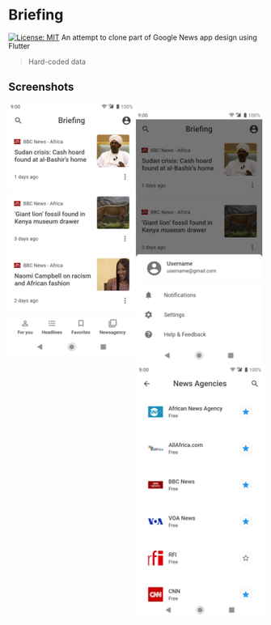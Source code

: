 # Briefing
[![License: MIT](https://img.shields.io/badge/License-MIT-yellow.svg)](https://opensource.org/licenses/MIT)
An attempt to clone part of Google News app design using Flutter

> Hard-coded data

## Screenshots
<div background-color="grey">
    <p align="center">
      <img align="left" src="ui_main_list.jpg" width="250">
    &nbsp;
      <img src="ui_bottomsheet.jpg" width="250">
    &nbsp;
      <img align="right" src="ui_list.jpg" width="250">
    </p>
</div>

